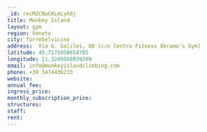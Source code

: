 ```yaml
---
_id: recM2CBwCKLmLyh8j
title: Monkey Island
layout: gym
region: Veneto
city: Torrebelvicino
address:  Via G. Galilei, 88 (c/o Centro Fitness Abramo's Gym)
latitude: 45.7171058654785
longitude: 11.3249568939209
email: info@monkeyislandclimbing.com
phone: +39 3474436233
website: 
annual_fee: 
ingress_price: 
monthly_subscription_price: 
structures: 
staff: 
rent: 
---
```


